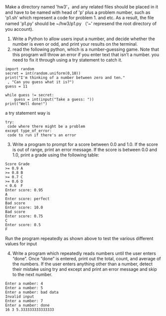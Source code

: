Make a directory named 'hw3'，and any related files should be placed in it and have to be named with head of 'p' plus a problem number, such as 'p1.sh' which represent a code for problem 1. and etc. As a result, the file named 'p1.py' should be \~/hw3/p1.py （‘~' represend the root directory of you account).


1. Write a Python to allow users input a number, and decide whether the number is even or odd, and print your results on the terminal.
2. read the following python, which is a number-guessing game. Note that this program will throw an error if you enter text that isn’t a number. you need to fix it through using a try statement to catch it.
```
import random
secret = int(random.uniform(0,10))
print("I'm thinking of a number between zero and ten."
 , "Can you guess what it is?")
guess = 11

while guess != secret:
    guess = int(input("Take a guess: "))
print("Well done!")
```
a try statement way is
```
try:
 code where there might be a problem
except type_of_error:
 code to run if there's an error
``` 
3. Write a program to prompt for a score between 0.0 and 1.0. If the score is out of range, print an error message. If the score is
between 0.0 and 1.0, print a grade using the following table:
```
Score Grade
>= 0.9 A
>= 0.8 B
>= 0.7 C
>= 0.6 D
< 0.6  F
Enter score: 0.95
A
Enter score: perfect
Bad score
Enter score: 10.0
Bad score
Enter score: 0.75
C
Enter score: 0.5
F
```
Run the program repeatedly as shown above to test the various different values for
input

4. Write a program which repeatedly reads numbers until the user enters “done”. Once “done” is entered, print out the total, count,
and average of the numbers. If the user enters anything other than a number, detect their mistake using try and except and print an error
message and skip to the next number.
```
Enter a number: 4
Enter a number: 5
Enter a number: bad data
Invalid input
Enter a number: 7
Enter a number: done
16 3 5.333333333333333
```


